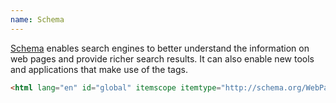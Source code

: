 ```yaml
---
name: Schema
---
```


[Schema](https://schema.org/) enables search engines to better understand the information on web pages and provide richer search results. It can also enable new tools and applications that make use of the tags.

```html
<html lang="en" id="global" itemscope itemtype="http://schema.org/WebPage">
```